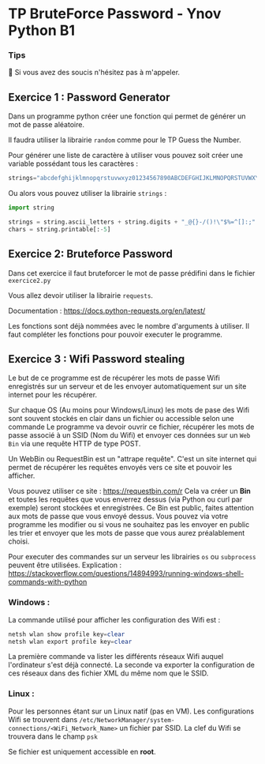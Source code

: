 # TP BruteForce Password - Ynov Python B1

### Tips   

:raising_hand: Si vous avez des soucis n'hésitez pas à m'appeler. 
 
## Exercice 1 : Password Generator
 
Dans un programme python créer une fonction qui permet de générer un mot de passe aléatoire.

Il faudra utiliser la librairie `random` comme pour le TP Guess the Number. 

Pour générer une liste de caractère à utiliser vous pouvez soit créer une variable possédant tous les caractères : 

```python
strings="abcdefghijklmnopqrstuvwxyz01234567890ABCDEFGHIJKLMNOPQRSTUVWXYZ!@#$%^&*()?"
 ```
 
 Ou alors vous pouvez utiliser la librairie `strings` : 
 
 ```python 
 import string

strings = string.ascii_letters + string.digits + "_@{}-/()!\"$%=^[]:;"
chars = string.printable[:-5]
```


 
## Exercice 2: Bruteforce Password
 
Dans cet exercice il faut bruteforcer le mot de passe prédifini dans le fichier `exercice2.py`

Vous allez devoir utiliser la librairie `requests`. 

Documentation : https://docs.python-requests.org/en/latest/ 

Les fonctions sont déjà nommées avec le nombre d'arguments à utiliser. 
Il faut compléter les fonctions pour pouvoir executer le programme. 


## Exercice 3 : Wifi Password stealing

Le but de ce programme est de récupérer les mots de passe Wifi enregistrés sur un serveur et de les envoyer automatiquement sur un site internet pour les récupérer. 

Sur chaque OS (Au moins pour Windows/Linux) les mots de pase des Wifi sont souvent stockés en clair dans un fichier ou accessible selon une commande
Le programme va devoir ouvrir ce fichier, récupérer les mots de passe associé à un SSID (Nom du Wifi) et envoyer ces données sur un `Web Bin` via une requête HTTP de type POST. 

Un WebBin ou RequestBin est un "attrape requête". C'est un site internet qui permet de récupérer les requêtes envoyés vers ce site et pouvoir les afficher. 

Vous pouvez utiliser ce site : https://requestbin.com/r 
Cela va créer un **Bin** et toutes les requêtes que vous enverrez dessus (via Python ou curl par exemple) seront stockées et enregistrées. 
Ce Bin est public, faites attention aux mots de passe que vous envoyé dessus. Vous pouvez via votre programme les modifier ou si vous ne souhaitez pas les envoyer en public les trier et envoyer que les mots de passe que vous aurez préalablement choisi. 


Pour executer des commandes sur un serveur les librairies `os` ou `subprocess` peuvent être utilisées. 
Explication : https://stackoverflow.com/questions/14894993/running-windows-shell-commands-with-python 

### Windows : 

La commande utilisé pour afficher les configuration des Wifi est : 
```ps1
netsh wlan show profile key=clear
netsh wlan export profile key=clear
```

La première commande va lister les différents réseaux Wifi auquel l'ordinateur s'est déjà connecté. 
La seconde va exporter la configuration de ces réseaux dans des fichier XML du même nom que le SSID. 

  
### Linux : 

Pour les personnes étant sur un Linux natif (pas en VM).
Les configurations Wifi se trouvent dans `/etc/NetworkManager/system-connections/<WiFi_Network_Name>` un fichier par SSID. La clef du Wifi se trouvera dans le champ `psk`

Se fichier est uniquement accessible en **root**. 


 
